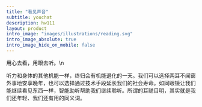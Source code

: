 ```yaml
---
title: "看见声音"
subtitle: youchat
description: hw111
layout: product
intro_image: "images/illustrations/reading.svg"
intro_image_absolute: true
intro_image_hide_on_mobile: false
---
```

用心去看，用眼去听。\n

听力和身体的其他机能一样，终归会有机能退化的一天。我们可以选择两耳不闻窗外事地安享晚年，也可以选择通过技术手段延长我们的社会寿命。如同眼镜让我们能继续看见东西一样，智能助听帮助我们继续聆听。所谓的耳聪目明，其实就是我们还年轻、我们还有用的同义词。